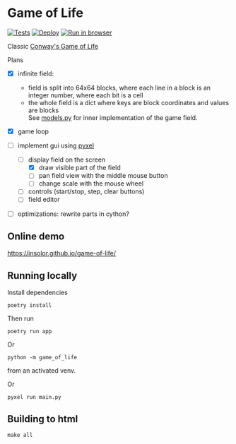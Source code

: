 # Game of Life 
[![Tests](https://github.com/insolor/game-of-life/actions/workflows/pytest.yml/badge.svg)](https://github.com/insolor/game-of-life/actions/workflows/pytest.yml)
[![Deploy](https://github.com/insolor/game-of-life/actions/workflows/deploy.yml/badge.svg)](https://github.com/insolor/game-of-life/actions/workflows/deploy.yml)
[![Run in browser](https://img.shields.io/badge/Demo-run-blue)](https://insolor.github.io/game-of-life/)

Classic [Conway's Game of Life](https://en.wikipedia.org/wiki/Conway%27s_Game_of_Life)

Plans

- [x] infinite field:
  - field is split into 64x64 blocks, where each line in a block is an integer number, where each bit is a cell
  - the whole field is a dict where keys are block coordinates and values are blocks  
    See [models.py](game_of_life/models.py) for inner implementation of the game field.
- [x] game loop
- [ ] implement gui using [pyxel](https://github.com/kitao/pyxel)
  - [ ] display field on the screen
    - [x] draw visible part of the field
    - [ ] pan field view with the middle mouse button
    - [ ] change scale with the mouse wheel
  - [ ] controls (start/stop, step, clear buttons)
  - [ ] field editor
- [ ] optimizations: rewrite parts in cython?
        



## Online demo

https://insolor.github.io/game-of-life/

## Running locally
Install dependencies
```
poetry install
```
Then run
```
poetry run app
```
Or
```
python -m game_of_life
```
from an activated venv.

Or
```
pyxel run main.py
```

## Building to html
```
make all
```
